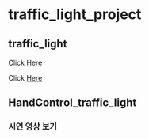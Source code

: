 # traffic_light_project
## traffic_light
Click [Here](https://youtu.be/L_uvkuZ81gY)

Click [Here](https://github.com/sjw2704/traffic_light_project/blob/main/traffic_light/README.md)

## HandControl_traffic_light
### 시연 영상 보기
